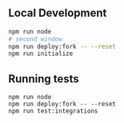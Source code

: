 ## Local Development

```bash
npm run node
# second window
npm run deploy:fork -- --reset
npm run initialize
```

## Running tests

```
npm run node
npm run deploy:fork -- --reset
npm run test:integrations
```
